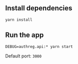 ## Install dependencies

`yarn install`

## Run the app

`DEBUG=authreg.api:* yarn start`

Default port: `3000`
